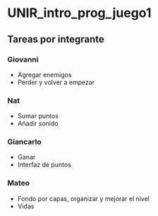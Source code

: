 # UNIR_intro_prog_juego1

## Tareas por integrante

### Giovanni
* Agregar enemigos
* Perder y volver a empezar

### Nat
* Sumar puntos
* Añadir sonido

### Giancarlo
* Ganar
* Interfaz de puntos

### Mateo
* Fondo por capas, organizar y mejorar el nivel
* Vidas
